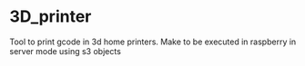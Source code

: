 # 3D_printer
Tool to print gcode in 3d home printers. Make to be executed in raspberry in server mode using s3 objects
